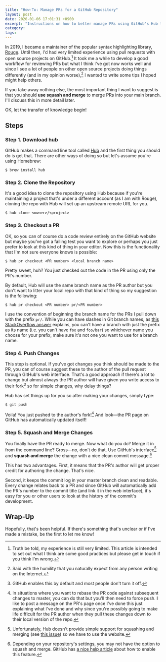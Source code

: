 ```yaml
---
title: "How-To: Manage PRs for a GitHub Repository"
layout: post
date: 2020-01-06 17:01:31 +0900
excerpt: "Instructions on how to better manage PRs using GitHub's Hub tool."
category: 
tags: 
---
```


In 2019, I became a maintainer of the popular syntax highlighting library, [Rouge][]. Until then, I'd had very limited experience using pull requests with open source projects on GitHub.[^1] It took me a while to develop a good workflow for reviewing PRs but what I think I've got now works well and since I see a lot of people on other open source projects doing things differently (and in my opinion worse),[^2] I wanted to write some tips I hoped might help others.

[Rouge]: https://github.com/rouge-ruby/rouge/ "Rouge: Official Repository"

If you take away nothing else, the most important thing I want to suggest is that you should **use squash and merge** to merge PRs into your main branch. I'll discuss this in more detail later.

OK, let the transfer of knowledge begin!

## Steps

### Step 1. Download hub

GitHub makes a command line tool called [Hub][] and the first thing you should do is get that. There are other ways of doing so but let's assume you're using Homebrew:

[Hub]: https://hub.github.com/ "Hub's Official Website"

```console
$ brew install hub
```

### Step 2. Clone the Repository

It's a good idea to clone the repository using Hub because if you're maintaining a project that's under a different account (as I am with Rouge), cloning the repo with Hub will set up an upstream remote URL for you.

```console
$ hub clone <owner>/<project>
```

### Step 3. Checkout a PR

OK, so you can of course do a code review entirely on the GitHub website but maybe you've got a failing test you want to explore or perhaps you just prefer to look at this kind of thing in your editor. Now this is the functionality that I'm not sure everyone knows is possible:

```console
$ hub pr checkout <PR number> <local branch name>
```

Pretty sweet, huh? You just checked out the code in the PR using only the PR's number.

By default, Hub will use the same branch name as the PR author but you don't want to litter your local repo with that kind of thing so my suggestion is the following:

```console
$ hub pr checkout <PR number> pr/<PR number>
```

I use the convention of beginning the branch name for the PRs I pull down with the prefix `pr/`. While you can have slashes in Git branch names, as [this StackOverflow answer][so] explains, you can't have a branch with just the prefix as its name (i.e. you can't have `foo` and `foo/bar`) so whichever name you choose for your prefix, make sure it's not one you want to use for a branch name.

[so]: https://stackoverflow.com/a/2527452/308909

### Step 4. Push Changes

This step is optional. If you've got changes you think should be made to the PR, you can of course suggest these to the author of the pull request through GitHub's web interface. That's a good approach if there's a lot to change but almost always the PR author will have given you write access to their fork[^3] so for simple changes, why delay things?

Hub has set things up for you so after making your changes, simply type:

```console
$ git push
```

Voila! You just pushed to the author's fork![^4] And look—the PR page on GitHub has automatically updated itself!

### Step 5. Squash and Merge Changes

You finally have the PR ready to merge. Now what do you do? Merge it in from the command line? Gross—no, don't do that. Use GitHub's interface[^5] and **squash and merge** the change with a nice clean commit message.[^6]

This has two advantages. First, it means that the PR's author will get proper credit for authoring the change. That's nice.

Second, it keeps the commit log in your master branch clean and readable. Every change relates back to a PR and since GitHub will automatically add the PR's number to the commit title (and link it in the web interface), it's easy for you or other users to look at the history of the commit's development.

## Wrap-Up

Hopefully, that's been helpful. If there's something that's unclear or if I've made a mistake, be the first to let me know!

[^1]: Truth be told, my experience is still very limited. This article is intended to set out what I think are some good practices but please get in touch if you think I'm wrong.

[^2]: Said with the humility that you naturally expect from any person writing on the Internet.

[^3]: GitHub enables this by default and most people don't turn it off.

[^4]: In situations where you want to rebase the PR code against subsequent changes to master, you can do that but you'll then need to force push. I like to post a message on the PR's page once I've done this just explaining what I've done and why since you're possibly going to make life difficult for the PR author when they pull these changes down to their local version of the repo.

[^5]: Unfortunately, Hub doesn't provide simple support for squashing and merging (see [this issue][hub-issue]) so we have to use the website.

[hub-issue]: https://github.com/github/hub/issues/1339

[^6]: Depending on your repository's settings, you may not have the option to squash and merge. GitHub has [a nice help article][ghh] about how to enable this feature.

[ghh]: https://help.github.com/en/github/administering-a-repository/configuring-commit-squashing-for-pull-requests "GitHub Help article about configuring commit squashing"